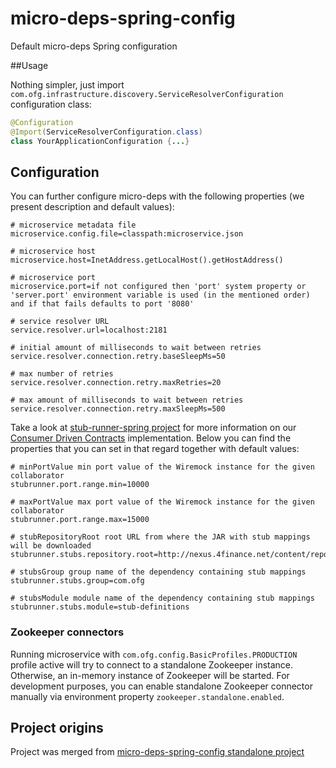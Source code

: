 micro-deps-spring-config
=================

Default micro-deps Spring configuration

##Usage

Nothing simpler, just import `com.ofg.infrastructure.discovery.ServiceResolverConfiguration` configuration class:

```java
@Configuration
@Import(ServiceResolverConfiguration.class)
class YourApplicationConfiguration {...}
```

## Configuration

You can further configure micro-deps with the following properties (we present description and default values):

```
# microservice metadata file
microservice.config.file=classpath:microservice.json

# microservice host
microservice.host=InetAddress.getLocalHost().getHostAddress()

# microservice port
microservice.port=if not configured then 'port' system property or 'server.port' environment variable is used (in the mentioned order) and if that fails defaults to port '8080'

# service resolver URL
service.resolver.url=localhost:2181

# initial amount of milliseconds to wait between retries
service.resolver.connection.retry.baseSleepMs=50

# max number of retries
service.resolver.connection.retry.maxRetries=20

# max amount of milliseconds to wait between retries
service.resolver.connection.retry.maxSleepMs=500

```

Take a look at [stub-runner-spring project](https://github.com/4finance/micro-infra-spring/wiki/Stub-runner) for more information on our [Consumer Driven Contracts](http://martinfowler.com/articles/consumerDrivenContracts.html) implementation. Below you can find the properties that you can set in that regard together with default values:

```
# minPortValue min port value of the Wiremock instance for the given collaborator
stubrunner.port.range.min=10000

# maxPortValue max port value of the Wiremock instance for the given collaborator
stubrunner.port.range.max=15000

# stubRepositoryRoot root URL from where the JAR with stub mappings will be downloaded
stubrunner.stubs.repository.root=http://nexus.4finance.net/content/repositories/Pipeline

# stubsGroup group name of the dependency containing stub mappings
stubrunner.stubs.group=com.ofg

# stubsModule module name of the dependency containing stub mappings
stubrunner.stubs.module=stub-definitions

```

### Zookeeper connectors

Running microservice with `com.ofg.config.BasicProfiles.PRODUCTION` profile active will try to connect to a standalone Zookeeper instance.
Otherwise, an in-memory instance of Zookeeper will be started. For development purposes, you can enable standalone Zookeeper connector manually
via environment property `zookeeper.standalone.enabled`.

## Project origins

Project was merged from [micro-deps-spring-config standalone project](https://github.com/4finance/micro-deps-spring-config)